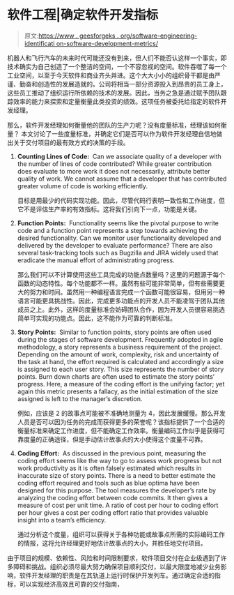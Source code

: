 # 软件工程|确定软件开发指标

> 原文:[https://www . geesforgeks . org/software-engineering-identificati on-software-development-metrics/](https://www.geeksforgeeks.org/software-engineering-identifying-software-development-metrics/)

机器人和飞行汽车的未来时代可能还没有到来，但人们不能否认这样一个事实，即技术确实为自己创造了一个整洁的空间，一个不容忽视的空间。软件吞噬了每一个工业空间，以至于今天软件和商业齐头并进。这个大大小小的组织骨干都是由严谨、勤奋和创造性的发展造就的。公司将相当一部分资源投入到昂贵的员工身上，这些员工推动了组织运行所依赖的技术的发展。因此，当务之急是通过赋予团队跟踪效率的能力来探索和定量衡量此类投资的绩效。这项任务被委托给指定的软件开发经理。

那么，软件开发经理如何衡量他的团队的生产力呢？没有度量标准，经理该如何衡量？
本文讨论了一些度量标准，并确定它们是否可以作为软件开发经理自信地做出关于交付项目的最有效方式的决策的手段。

1.  **Counting Lines of Code:** 
    Can we associate quality of a developer with the number of lines of code contributed? While greater contribution does evaluate to more work it does not necessarily, attribute better quality of work. We cannot assume that a developer that has contributed greater volume of code is working efficiently. 

    目标是用最少的代码实现功能。因此，尽管代码行表明一致性和工作进度，但它不是评估生产率的有效指标。这将我们引向下一点，功能是关键。

2.  **Function Points:** 
    Functionality seems like the pivotal purpose to write code and a function point represents a step towards achieving the desired functionality. Can we monitor user functionality developed and delivered by the developer to evaluate performance? There are also several task-tracking tools such as Bugzilla and JIRA widely used that eradicate the manual effort of administrating progress. 

    那么我们可以不计算使用这些工具完成的功能点数量吗？这里的问题源于每个函数的动态特性。每个功能都不一样。虽然有些可能非常简单，但有些需要更大的努力和时间。虽然用一种编程语言完成一个函数可能很容易，但用另一种语言可能更具挑战性。因此，完成更多功能点的开发人员不能凌驾于团队其他成员之上。此外，这样的度量标准会妨碍团队合作，因为开发人员很容易挑选简单可实现的功能点。因此，这不能作为可靠的判断标准。

3.  **Story Points:** 
    Similar to function points, story points are often used during the stages of software development. Frequently adopted in agile methodology, a story represents a business requirement of the project. Depending on the amount of work, complexity, risk and uncertainty of the task at hand, the effort required is calculated and accordingly a size is assigned to each user story. This size represents the number of story points. Burn down charts are often used to estimate the story points’ progress. Here, a measure of the coding effort is the unifying factor; yet again this metric presents a fallacy, as the initial estimation of the size assigned is left to the manager’s discretion. 

    例如，应该是 2 的故事点可能被不准确地测量为 4，因此发展缓慢。那么开发人员是否可以因为任务的完成而获得更多的荣誉呢？该指标提供了一个合适的衡量标准来确定工作进度，但不能确定工作效率。衡量编码工作似乎是获得可靠度量的正确途径，但是手动估计故事点的大小使得这个度量不可靠。

4.  **Coding Effort:** 
    As discussed in the previous point, measuring the coding effort seems like the way to go to assess work progress but not work productivity as it is often falsely estimated which results in inaccurate size of story points. There is a need to better estimate the coding effort required and tools such as blue optima have been designed for this purpose. The tool measures the developer’s rate by analyzing the coding effort between code commits. It then gives a measure of cost per unit time. A ratio of cost per hour to coding effort per hour gives a cost per coding effort ratio that provides valuable insight into a team’s efficiency. 

    通过分析这个度量，组织可以获得关于各种功能或故事点所需的实际编码工作的情报，这将允许经理更好地估计故事点的大小，并胜任地交付项目。

由于项目的规模、依赖性、风险和时间限制要求，软件项目交付在企业级遇到了许多障碍和挑战。组织必须尽最大努力确保项目顺利交付，以最大限度地减少业务影响，软件开发经理的职责是在其轨道上运行时保护开发列车。通过确定合适的指标，可以实现经济高效且可靠的交付指南，